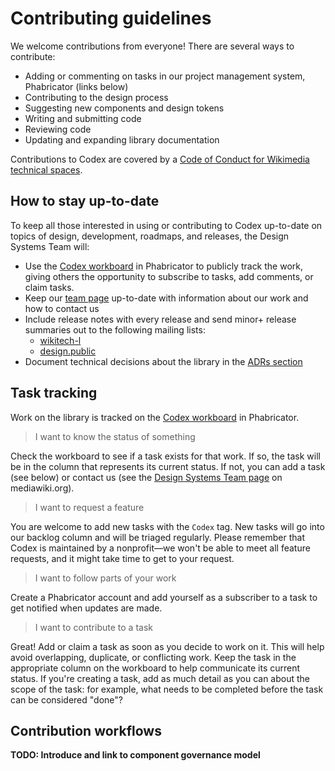 # Contributing guidelines

We welcome contributions from everyone! There are several ways to contribute:

- Adding or commenting on tasks in our project management system, Phabricator (links below)
- Contributing to the design process
- Suggesting new components and design tokens
- Writing and submitting code
- Reviewing code
- Updating and expanding library documentation

Contributions to Codex are covered by a [Code of Conduct for Wikimedia technical spaces](https://www.mediawiki.org/wiki/Special:MyLanguage/Code_of_Conduct).

## How to stay up-to-date

To keep all those interested in using or contributing to Codex up-to-date on topics of design,
development, roadmaps, and releases, the Design Systems Team will:

- Use the [Codex workboard](https://phabricator.wikimedia.org/project/board/5587/) in Phabricator to
  publicly track the work, giving others the opportunity to subscribe to tasks, add comments, or
  claim tasks.
- Keep our [team page](https://www.mediawiki.org/wiki/Design_Systems_Team) up-to-date with information about our work and how to contact us
- Include release notes with every release and send minor+ release summaries out to the following
  mailing lists:
    - [wikitech-l](https://lists.wikimedia.org/postorius/lists/wikitech-l.lists.wikimedia.org/)
    - [design.public](https://lists.wikimedia.org/postorius/lists/design.lists.wikimedia.org/)
- Document technical decisions about the library in the [ADRs section](/adrs/overview)

## Task tracking

Work on the library is tracked on the [Codex workboard](https://phabricator.wikimedia.org/project/board/5587/)
in Phabricator.

> I want to know the status of something

Check the workboard to see if a task exists for that work. If so, the task will be in the column
that represents its current status. If not, you can add a task (see below) or contact us (see the
[Design Systems Team page](https://www.mediawiki.org/wiki/Design_Systems_Team) on mediawiki.org).

> I want to request a feature

You are welcome to add new tasks with the `Codex` tag. New tasks will go into
our backlog column and will be triaged regularly. Please remember that Codex is maintained by a
nonprofit—we won't be able to meet all feature requests, and it might take time to get to your
request.

> I want to follow parts of your work

Create a Phabricator account and add yourself as a subscriber to a task to get notified when
updates are made.

> I want to contribute to a task

Great! Add or claim a task as soon as you decide to work on it. This will help avoid overlapping,
duplicate, or conflicting work. Keep the task in the appropriate column on the workboard to help
communicate its current status. If you're creating a task, add as much detail as you can about the
scope of the task: for example, what needs to be completed before the task can be considered
"done"?

## Contribution workflows

**TODO: Introduce and link to component governance model**
